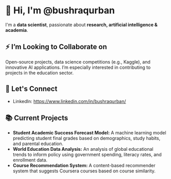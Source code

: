 # 👋 Hi, I'm @bushraqurban

I'm a **data scientist**, passionate about **research, artificial intelligence & academia**.

## ⚡ I’m Looking to Collaborate on
Open-source projects, data science competitions (e.g., Kaggle), and innovative AI applications. I’m especially interested in contributing to projects in the education sector.

## 📣 Let's Connect
- LinkedIn: https://www.linkedin.com/in/bushraqurban/

## 📚 Current Projects
- **Student Academic Success Forecast Model:** A machine learning model predicting student final grades based on demographics, study habits, and parental education.
- **World Education Data Analysis:** An analysis of global educational trends to inform policy using government spending, literacy rates, and enrollment data.
- **Course Recommendation System:** A content-based recommender system that suggests Coursera courses based on course similarity.

